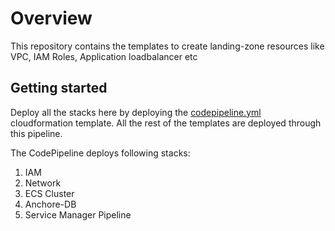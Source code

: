 # Overview 

This repository contains the templates to create landing-zone resources like VPC, IAM Roles, Application loadbalancer etc


## Getting started

Deploy all the stacks here by deploying the [codepipeline.yml](cf-templates/codepipeline) cloudformation template. All the rest of the templates are deployed through this pipeline. 

The CodePipeline deploys following stacks:
1. IAM
2. Network
3. ECS Cluster
4. Anchore-DB
5. Service Manager Pipeline


































